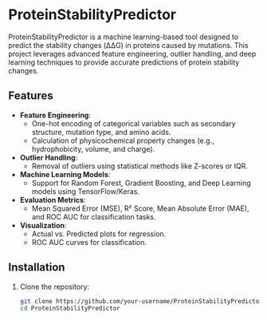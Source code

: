 # ProteinStabilityPredictor

ProteinStabilityPredictor is a machine learning-based tool designed to predict the stability changes (ΔΔG) in proteins caused by mutations. This project leverages advanced feature engineering, outlier handling, and deep learning techniques to provide accurate predictions of protein stability changes.

## Features

- **Feature Engineering**:
  - One-hot encoding of categorical variables such as secondary structure, mutation type, and amino acids.
  - Calculation of physicochemical property changes (e.g., hydrophobicity, volume, and charge).
- **Outlier Handling**:
  - Removal of outliers using statistical methods like Z-scores or IQR.
- **Machine Learning Models**:
  - Support for Random Forest, Gradient Boosting, and Deep Learning models using TensorFlow/Keras.
- **Evaluation Metrics**:
  - Mean Squared Error (MSE), R² Score, Mean Absolute Error (MAE), and ROC AUC for classification tasks.
- **Visualization**:
  - Actual vs. Predicted plots for regression.
  - ROC AUC curves for classification.

## Installation

1. Clone the repository:
   ```bash
   git clone https://github.com/your-username/ProteinStabilityPredictor.git
   cd ProteinStabilityPredictor